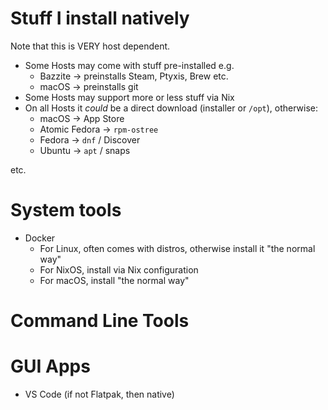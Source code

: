 # Stuff I install natively

Note that this is VERY host dependent.

- Some Hosts may come with stuff pre-installed e.g.
  - Bazzite -> preinstalls Steam, Ptyxis, Brew etc.
  - macOS -> preinstalls git
- Some Hosts may support more or less stuff via Nix
- On all Hosts it *could* be a direct download (installer or `/opt`), otherwise:
  - macOS -> App Store
  - Atomic Fedora -> `rpm-ostree`
  - Fedora -> `dnf` / Discover
  - Ubuntu -> `apt` / snaps

etc.

# System tools

- Docker
  - For Linux, often comes with distros, otherwise install it "the normal way"
  - For NixOS, install via Nix configuration
  - For macOS, install "the normal way"

# Command Line Tools

# GUI Apps

- VS Code (if not Flatpak, then native)
